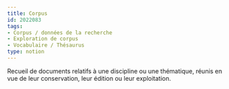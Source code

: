 ```yaml
---
title: Corpus
id: 2022083
tags:
- Corpus / données de la recherche
- Exploration de corpus
- Vocabulaire / Thésaurus
type: notion
---
```


Recueil de documents relatifs à une discipline ou une thématique, réunis en vue de leur conservation, leur édition ou leur exploitation.

